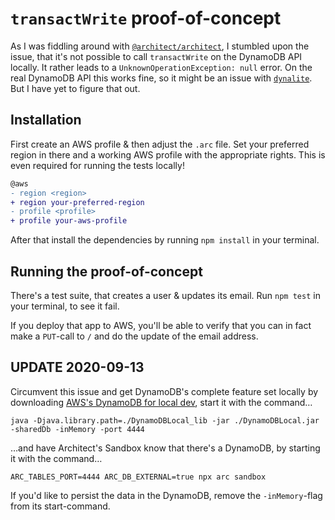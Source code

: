 # `transactWrite` proof-of-concept

As I was fiddling around with [`@architect/architect`](https://arc.codes/), I stumbled upon the
issue, that it's not possible to call `transactWrite` on the DynamoDB API locally. It rather leads to a
`UnknownOperationException: null` error. On the real DynamoDB API this works fine, so it might be
an issue with [`dynalite`](https://www.npmjs.com/package/dynalite). But I have yet to figure that
out.

## Installation

First create an AWS profile & then adjust the `.arc` file. Set your preferred region in there and a
working AWS profile with the appropriate rights. This is even required for running the tests locally!

```diff
@aws
- region <region>
+ region your-preferred-region
- profile <profile>
+ profile your-aws-profile
```

After that install the dependencies by running `npm install` in your terminal.

## Running the proof-of-concept

There's a test suite, that creates a user & updates its email. Run `npm test` in your terminal, to
see it fail.

If you deploy that app to AWS, you'll be able to verify that you can in fact make a `PUT`-call to `/` and do the update of the
email address.

## UPDATE 2020-09-13

Circumvent this issue and get DynamoDB's complete feature set locally by downloading [AWS's DynamoDB for local dev](https://docs.aws.amazon.com/amazondynamodb/latest/developerguide/DynamoDBLocal.DownloadingAndRunning.html), start it with the command…

```
java -Djava.library.path=./DynamoDBLocal_lib -jar ./DynamoDBLocal.jar -sharedDb -inMemory -port 4444
```

…and have Architect's Sandbox know that there's a DynamoDB, by starting it with the command…

```
ARC_TABLES_PORT=4444 ARC_DB_EXTERNAL=true npx arc sandbox
```

If you'd like to persist the data in the DynamoDB, remove the `-inMemory`-flag from its start-command.
